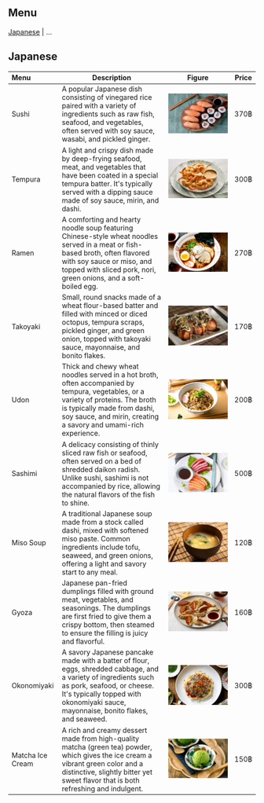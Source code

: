 ## Menu

[Japanese](#japanese) | ...

## Japanese

| Menu             | Description                                                                                                                                                                                                                         | Figure                                                      | Price |
|:-----------------|-------------------------------------------------------------------------------------------------------------------------------------------------------------------------------------------------------------------------------------|-------------------------------------------------------------|-------|
| Sushi            | A popular Japanese dish consisting of vinegared rice paired with a variety of ingredients such as raw fish, seafood, and vegetables, often served with soy sauce, wasabi, and pickled ginger.                                       | ![sushi](images/japanese-food-images/sushi.png)             | 370฿  |
| Tempura          | A light and crispy dish made by deep-frying seafood, meat, and vegetables that have been coated in a special tempura batter. It's typically served with a dipping sauce made of soy sauce, mirin, and dashi.                        | ![tempura](images/japanese-food-images/tempura.png)         | 300฿  |
| Ramen            | A comforting and hearty noodle soup featuring Chinese-style wheat noodles served in a meat or fish-based broth, often flavored with soy sauce or miso, and topped with sliced pork, nori, green onions, and a soft-boiled egg.      | ![ramen](images/japanese-food-images/ramen.png)             | 270฿  |
| Takoyaki         | Small, round snacks made of a wheat flour-based batter and filled with minced or diced octopus, tempura scraps, pickled ginger, and green onion, topped with takoyaki sauce, mayonnaise, and bonito flakes.                         | ![takoyaki](images/japanese-food-images/takoyaki.png)       | 170฿  |
| Udon             | Thick and chewy wheat noodles served in a hot broth, often accompanied by tempura, vegetables, or a variety of proteins. The broth is typically made from dashi, soy sauce, and mirin, creating a savory and umami-rich experience. | ![udon](images/japanese-food-images/udon.png)               | 200฿  |
| Sashimi          | A delicacy consisting of thinly sliced raw fish or seafood, often served on a bed of shredded daikon radish. Unlike sushi, sashimi is not accompanied by rice, allowing the natural flavors of the fish to shine.                   | ![sashimi](images/japanese-food-images/sashimi.png)         | 500฿  |
| Miso Soup        | A traditional Japanese soup made from a stock called dashi, mixed with softened miso paste. Common ingredients include tofu, seaweed, and green onions, offering a light and savory start to any meal.                              | ![miso Soup](images/japanese-food-images/miso.png)          | 120฿  |
| Gyoza            | Japanese pan-fried dumplings filled with ground meat, vegetables, and seasonings. The dumplings are first fried to give them a crispy bottom, then steamed to ensure the filling is juicy and flavorful.                            | ![gyoza](images/japanese-food-images/gyoza.png)             | 160฿  |
| Okonomiyaki      | A savory Japanese pancake made with a batter of flour, eggs, shredded cabbage, and a variety of ingredients such as pork, seafood, or cheese. It's typically topped with okonomiyaki sauce, mayonnaise, bonito flakes, and seaweed. | ![okonomiyaki](images/japanese-food-images/okonomiyaki.png) | 300฿  |
| Matcha Ice Cream | A rich and creamy dessert made from high-quality matcha (green tea) powder, which gives the ice cream a vibrant green color and a distinctive, slightly bitter yet sweet flavor that is both refreshing and indulgent.              | ![matcha](images/japanese-food-images/matcha.png)           | 150฿  |
